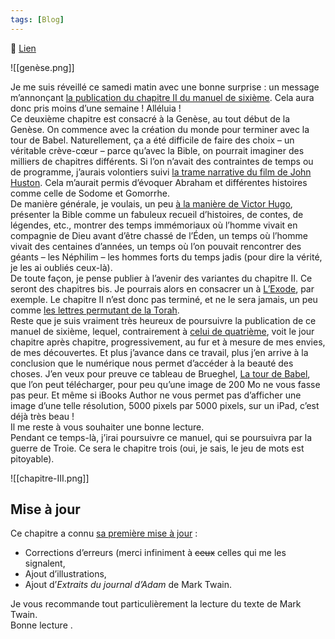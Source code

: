 ```yaml
---
tags: [Blog]
---
```


🔗 [Lien](https://www.ralentirtravaux.com/le_blog/publication-du-chapitre-ii-la-genese-sixieme/)

![[genèse.png]]

Je me suis réveillé ce samedi matin avec une bonne surprise : un message m’annonçant [la publication du chapitre II du manuel de sixième](https://itunes.apple.com/fr/book/manuel-sixieme-chapitre-ii/id619291336?mt=11 "Chapitre II du Manuel de sixième"). Cela aura donc pris moins d’une semaine ! Alléluia !  
Ce deuxième chapitre est consacré à la Genèse, au tout début de la Genèse. On commence avec la création du monde pour terminer avec la tour de Babel. Naturellement, ça a été difficile de faire des choix – un véritable crève-cœur – parce qu’avec la Bible, on pourrait imaginer des milliers de chapitres différents. Si l’on n’avait des contraintes de temps ou de programme, j’aurais volontiers suivi [la trame narrative du film de John Huston](http://www.youtube.com/watch?v=PmHnjw6XuKM "La Bible de John Huston"). Cela m’aurait permis d’évoquer Abraham et différentes histoires comme celle de Sodome et Gomorrhe.  
De manière générale, je voulais, un peu [à la manière de Victor Hugo](http://www.ralentirtravaux.com/lettres/textes/poemes/feuillantines.php "Aux feuillantines"), présenter la Bible comme un fabuleux recueil d’histoires, de contes, de légendes, etc., montrer des temps immémoriaux où l’homme vivait en compagnie de Dieu avant d’être chassé de l’Éden, un temps où l’homme vivait des centaines d’années, un temps où l’on pouvait rencontrer des géants – les Néphilim – les hommes forts du temps jadis (pour dire la vérité, je les ai oubliés ceux-là).  
De toute façon, je pense publier à l’avenir des variantes du chapitre II. Ce seront des chapitres bis. Je pourrais alors en consacrer un à [L’Exode](http://www.ralentirtravaux.com/lettres/sequences/sixieme/sequence_5/exode.php "L'Exode"), par exemple. Le chapitre II n’est donc pas terminé, et ne le sera jamais, un peu comme [les lettres permutant de la Torah](http://books.google.fr/books?id=l5OnX_5yPjkC&pg=PT36&lpg=PT36&dq=permuter+lettre+torah&source=bl&ots=PgMmep1DFz&sig=1X5J5LNHB5P-xMXKDBMkASjNPe4&hl=fr&sa=X&ei=8mtEUazJK6qV0QXN0IDoBw&ved=0CDAQ6AEwAw "La Torah").  
Reste que je suis vraiment très heureux de poursuivre la publication de ce manuel de sixième, lequel, contrairement à [celui de quatrième](http://www.ralentirtravaux.com/le_blog/?p=1764 "Manuel de quatrième"), voit le jour chapitre après chapitre, progressivement, au fur et à mesure de mes envies, de mes découvertes. Et plus j’avance dans ce travail, plus j’en arrive à la conclusion que le numérique nous permet d’accéder à la beauté des choses. J’en veux pour preuve ce tableau de Brueghel, [La tour de Babel](http://commons.wikimedia.org/wiki/File:Pieter_Bruegel_the_Elder_-_The_Tower_of_Babel_(Vienna)_-_Google_Art_Project_-_edited.jpg "La tour de Babel"), que l’on peut télécharger, pour peu qu’une image de 200 Mo ne vous fasse pas peur. Et même si iBooks Author ne vous permet pas d’afficher une image d’une telle résolution, 5000 pixels par 5000 pixels, sur un iPad, c’est déjà très beau !  
Il me reste à vous souhaiter une bonne lecture.  
Pendant ce temps-là, j’irai poursuivre ce manuel, qui se poursuivra par la guerre de Troie. Ce sera le chapitre trois (oui, je sais, le jeu de mots est pitoyable).  

![[chapitre-III.png]]

## Mise à jour
Ce chapitre a connu [sa première mise à jour](https://itunes.apple.com/fr/book/manuel-sixieme-chapitre-ii/id619291336?mt=11) :

-   Corrections d’erreurs (merci infiniment à ~~ceux~~ celles qui me les signalent,
-   Ajout d’illustrations,
-   Ajout d’_Extraits du journal d’Adam_ de Mark Twain.

Je vous recommande tout particulièrement la lecture du texte de Mark Twain.  
Bonne lecture .